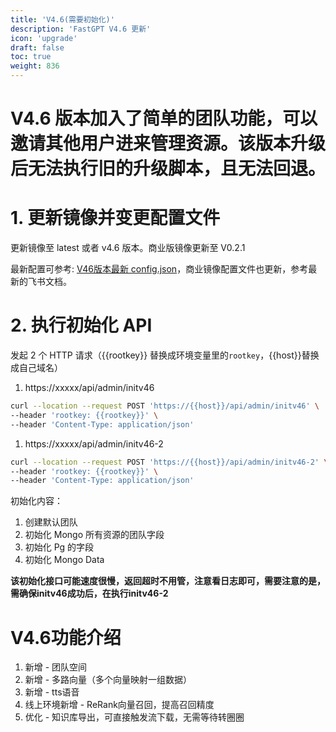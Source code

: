 ```yaml
---
title: 'V4.6(需要初始化)'
description: 'FastGPT V4.6 更新'
icon: 'upgrade'
draft: false
toc: true
weight: 836
---
```


# V4.6 版本加入了简单的团队功能，可以邀请其他用户进来管理资源。该版本升级后无法执行旧的升级脚本，且无法回退。

# 1. 更新镜像并变更配置文件

更新镜像至 latest 或者 v4.6 版本。商业版镜像更新至 V0.2.1

最新配置可参考: [V46版本最新 config.json](/docs/development/configuration)，商业镜像配置文件也更新，参考最新的飞书文档。


# 2. 执行初始化 API

发起 2 个 HTTP 请求（{{rootkey}} 替换成环境变量里的`rootkey`，{{host}}替换成自己域名）

1. https://xxxxx/api/admin/initv46

```bash
curl --location --request POST 'https://{{host}}/api/admin/initv46' \
--header 'rootkey: {{rootkey}}' \
--header 'Content-Type: application/json'
```

1. https://xxxxx/api/admin/initv46-2

```bash
curl --location --request POST 'https://{{host}}/api/admin/initv46-2' \
--header 'rootkey: {{rootkey}}' \
--header 'Content-Type: application/json'
```

初始化内容：
1. 创建默认团队
2. 初始化 Mongo 所有资源的团队字段
3. 初始化 Pg 的字段
4. 初始化 Mongo Data

**该初始化接口可能速度很慢，返回超时不用管，注意看日志即可，需要注意的是，需确保initv46成功后，在执行initv46-2**

# V4.6功能介绍

1. 新增 - 团队空间
2. 新增 - 多路向量（多个向量映射一组数据）
3. 新增 - tts语音
4. 线上环境新增 - ReRank向量召回，提高召回精度
5. 优化 - 知识库导出，可直接触发流下载，无需等待转圈圈
